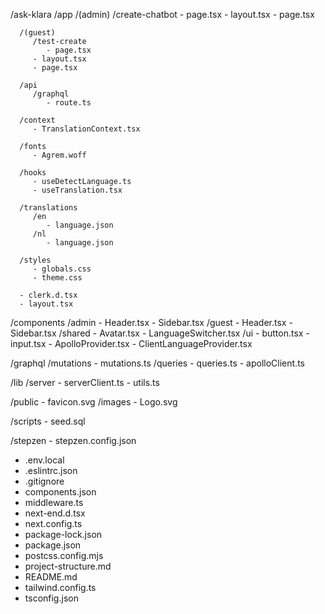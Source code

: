 /ask-klara
   /app
      /(admin)
         /create-chatbot
            - page.tsx
         - layout.tsx
         - page.tsx

      /(guest)
         /test-create
            - page.tsx
         - layout.tsx
         - page.tsx

      /api
         /graphql
            - route.ts
         
      /context
         - TranslationContext.tsx

      /fonts
         - Agrem.woff
      
      /hooks
         - useDetectLanguage.ts
         - useTranslation.tsx
      
      /translations
         /en
            - language.json
         /nl
            - language.json

      /styles
         - globals.css
         - theme.css

      - clerk.d.tsx
      - layout.tsx

   /components
      /admin
         - Header.tsx
         - Sidebar.tsx
      /guest
         - Header.tsx
         - Sidebar.tsx
      /shared
         - Avatar.tsx
         - LanguageSwitcher.tsx
      /ui 
         - button.tsx
         - input.tsx
      - ApolloProvider.tsx
      - ClientLanguageProvider.tsx

   /graphql
      /mutations
         - mutations.ts
      /queries
         - queries.ts
      - apolloClient.ts

   /lib
      /server
         - serverClient.ts
      - utils.ts

   /public
      - favicon.svg
      /images
         - Logo.svg

   /scripts
      - seed.sql 

   /stepzen
      - stepzen.config.json 
   
   - .env.local
   - .eslintrc.json
   - .gitignore
   - components.json
   - middleware.ts
   - next-end.d.tsx
   - next.config.ts
   - package-lock.json
   - package.json
   - postcss.config.mjs
   - project-structure.md
   - README.md
   - tailwind.config.ts
   - tsconfig.json
